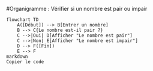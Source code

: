 #Organigramme : Vérifier si un nombre est pair ou impair

```mermaid
flowchart TD
    A([Début]) --> B[Entrer un nombre]
    B --> C{Le nombre est-il pair ?}
    C -->|Oui| D[Afficher "Le nombre est pair"]
    C -->|Non| E[Afficher "Le nombre est impair"]
    D --> F([Fin])
    E --> F
markdown
Copier le code
